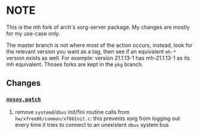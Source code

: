 # NOTE

This is the mh fork of arch's xorg-server package. My changes are mostly for my
use-case only.

The master branch is not where most of the action occurs, instead, look for the
relevant version you want as a tag, then see if an equivalent `mh-*` version
exists as well. For example: version 21.1.13-1 has mh-21.1.13-1 as its mh
equivalent. Thoses forks are kept in the `pkg` branch.

## Changes

### [`nosoy.patch`](./nosoy.patch)

1. remove `systemd`/`dbus` init/fini routine calls from
   `hw/xfree86/common/xf86Init.c`: this prevents xorg from logging out every
   time it tries to connect to an unexistent `dbus` system bus
